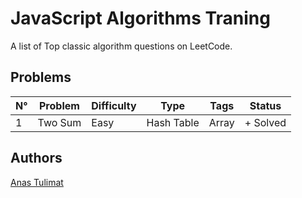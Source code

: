 # JavaScript Algorithms Traning

A list of Top classic algorithm questions on LeetCode.

## Problems

| N°  | Problem | Difficulty | Type       | Tags  | Status   |
| --- | ------- | ---------- | ---------- | ----- | -------- |
| 1   | Two Sum | Easy       | Hash Table | Array | + Solved |

## Authors

[Anas Tulimat](https://github.com/Anastulimat)
